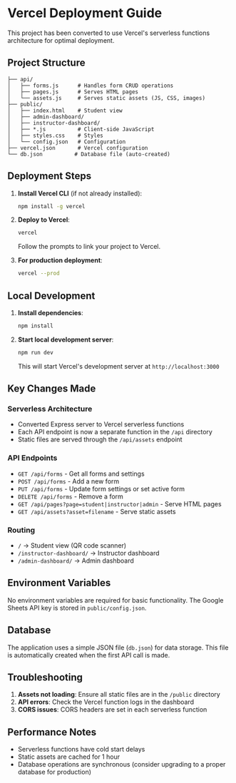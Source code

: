 # Vercel Deployment Guide

This project has been converted to use Vercel's serverless functions architecture for optimal deployment.

## Project Structure

```
├── api/
│   ├── forms.js      # Handles form CRUD operations
│   ├── pages.js      # Serves HTML pages
│   └── assets.js     # Serves static assets (JS, CSS, images)
├── public/
│   ├── index.html    # Student view
│   ├── admin-dashboard/
│   ├── instructor-dashboard/
│   ├── *.js          # Client-side JavaScript
│   ├── styles.css    # Styles
│   └── config.json   # Configuration
├── vercel.json       # Vercel configuration
└── db.json          # Database file (auto-created)
```

## Deployment Steps

1. **Install Vercel CLI** (if not already installed):

   ```bash
   npm install -g vercel
   ```

2. **Deploy to Vercel**:

   ```bash
   vercel
   ```

   Follow the prompts to link your project to Vercel.

3. **For production deployment**:
   ```bash
   vercel --prod
   ```

## Local Development

1. **Install dependencies**:

   ```bash
   npm install
   ```

2. **Start local development server**:
   ```bash
   npm run dev
   ```
   This will start Vercel's development server at `http://localhost:3000`

## Key Changes Made

### Serverless Architecture

- Converted Express server to Vercel serverless functions
- Each API endpoint is now a separate function in the `/api` directory
- Static files are served through the `/api/assets` endpoint

### API Endpoints

- `GET /api/forms` - Get all forms and settings
- `POST /api/forms` - Add a new form
- `PUT /api/forms` - Update form settings or set active form
- `DELETE /api/forms` - Remove a form
- `GET /api/pages?page=student|instructor|admin` - Serve HTML pages
- `GET /api/assets?asset=filename` - Serve static assets

### Routing

- `/` → Student view (QR code scanner)
- `/instructor-dashboard/` → Instructor dashboard
- `/admin-dashboard/` → Admin dashboard

## Environment Variables

No environment variables are required for basic functionality. The Google Sheets API key is stored in `public/config.json`.

## Database

The application uses a simple JSON file (`db.json`) for data storage. This file is automatically created when the first API call is made.

## Troubleshooting

1. **Assets not loading**: Ensure all static files are in the `/public` directory
2. **API errors**: Check the Vercel function logs in the dashboard
3. **CORS issues**: CORS headers are set in each serverless function

## Performance Notes

- Serverless functions have cold start delays
- Static assets are cached for 1 hour
- Database operations are synchronous (consider upgrading to a proper database for production)
